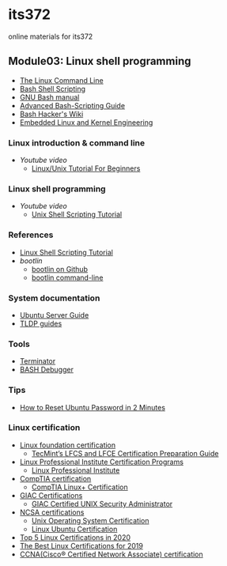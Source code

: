 # its372
online materials for its372


## Module03: Linux shell programming
* [The Linux Command Line](http://linuxcommand.org/tlcl.php)
* [Bash Shell Scripting](https://en.wikibooks.org/wiki/Bash_Shell_Scripting)
* [GNU Bash manual](https://www.gnu.org/software/bash/manual/)
* [Advanced Bash-Scripting Guide](https://www.tldp.org/LDP/abs/html/)
* [Bash Hacker's Wiki](https://wiki-dev.bash-hackers.org)
* [Embedded Linux and Kernel Engineering](https://bootlin.com/)
### Linux introduction & command line

* _Youtube video_
  * [Linux/Unix Tutorial For Beginners](https://www.youtube.com/playlist?list=PLckPQEKYlbxebubMWdjcGR7K_ukm35ZjN)


### Linux shell programming

* _Youtube video_
  * [Unix Shell Scripting Tutorial](https://www.youtube.com/playlist?list=PL18DF64CBBAEAAE77)

### References

* [Linux Shell Scripting Tutorial](https://bash.cyberciti.biz/guide/Main\_Page)
* _bootlin_
  * [bootlin on Github](https://github.com/bootlin/training-materials)
  * [bootlin command-line](https://bootlin.com/doc/legacy/command-line/)




### System documentation
* [Ubuntu Server Guide](https://help.ubuntu.com/lts/serverguide/index.html)
* [TLDP guides](https://www.tldp.org/guides.html)

### Tools
* [Terminator ](https://gnometerminator.blogspot.com/p/introduction.html)
* [BASH Debugger](http://bashdb.sourceforge.net/)

### Tips
* [How to Reset Ubuntu Password in 2 Minutes](https://itsfoss.com/how-to-hack-ubuntu-password/)

### Linux certification
* [Linux foundation certification](https://training.linuxfoundation.org/certification/)
  * [TecMint’s LFCS and LFCE Certification Preparation Guide](https://www.tecmint.com/linux-foundation-lfcs-lfce-certification-exam-book/)
* [Linux Professional Institute Certification Programs](https://en.wikipedia.org/wiki/Linux\_Professional\_Institute\_Certification\_Programs)
  * [Linux Professional Institute](https://www.lpi.org/)  
* [CompTIA certification](https://www.comptia.org)
  * [CompTIA Linux+ Certification](https://www.comptia.org/training/books/linux-study-guide)
* [GIAC Certifications](https://www.giac.org/)
  * [GIAC Certified UNIX Security Administrator](https://www.giac.org/certification/certified-unix-security-administrator-gcux)
* [NCSA certifications](http://www.ncsacademy.com/certifications.cfm)
  * [Unix Operating System Certification](http://www.ncsacademy.com/certification/unix\_os.cfm)
  * [Linux Ubuntu Certification](http://www.ncsacademy.com/certification/linux\_ubuntu.cfm)
* [Top 5 Linux Certifications in 2020](https://www.whizlabs.com/blog/top-5-linux-certifications/)  
* [The Best Linux Certifications for 2019](https://www.fossmint.com/best-linux-certifications-for-beginners/)  
* [CCNA(Cisco® Certified Network Associate) certification](https://www.cisco.com/c/en/us/training-events/training-certifications/training/training-services/courses/implementing-and-administering-cisco-solutions-ccna.html)
